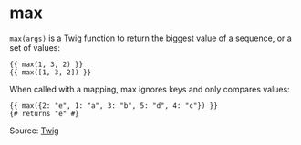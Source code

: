 # max

`max(args)` is a Twig function to return the biggest value of a sequence, or a set of values:

```twig
{{ max(1, 3, 2) }}
{{ max([1, 3, 2]) }}
```

When called with a mapping, max ignores keys and only compares values:

```twig
{{ max({2: "e", 1: "a", 3: "b", 5: "d", 4: "c"}) }}
{# returns "e" #}
```

Source: [Twig](https://twig.symfony.com/max)